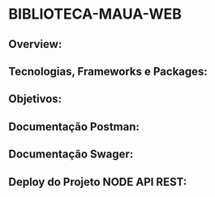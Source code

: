 #  BIBLIOTECA-MAUA-WEB

## Overview:

## Tecnologias, Frameworks e Packages:

## Objetivos:

## Documentação Postman:

## Documentação Swager:

## Deploy do Projeto NODE API REST:

